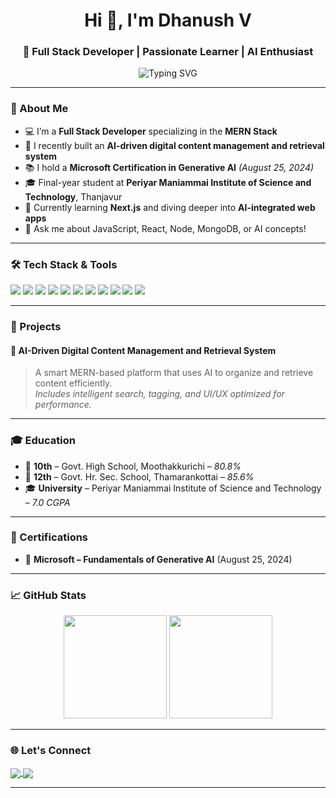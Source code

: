 <h1 align="center">Hi 👋, I'm Dhanush V</h1>
<h3 align="center">🚀 Full Stack Developer | Passionate Learner | AI Enthusiast</h3>

<p align="center">
  <img src="https://readme-typing-svg.demolab.com?font=Poppins&pause=1000&color=2AC7B8&center=true&vCenter=true&width=435&lines=Full+Stack+Developer;Generative+AI+Learner;Open+to+Internships+%26+Projects" alt="Typing SVG" />
</p>

---

### 🌟 About Me

- 💻 I’m a **Full Stack Developer** specializing in the **MERN Stack**
- 🤖 I recently built an **AI-driven digital content management and retrieval system**
- 📚 I hold a **Microsoft Certification in Generative AI** *(August 25, 2024)*
- 🎓 Final-year student at **Periyar Maniammai Institute of Science and Technology**, Thanjavur
- 🌱 Currently learning **Next.js** and diving deeper into **AI-integrated web apps**
- 💬 Ask me about JavaScript, React, Node, MongoDB, or AI concepts!

---

### 🛠️ Tech Stack & Tools

<p align="left">
  <img src="https://img.shields.io/badge/HTML5-E34F26?style=for-the-badge&logo=html5&logoColor=white"/>
  <img src="https://img.shields.io/badge/CSS3-1572B6?style=for-the-badge&logo=css3&logoColor=white"/>
  <img src="https://img.shields.io/badge/JavaScript-F7DF1E?style=for-the-badge&logo=javascript&logoColor=black"/>
  <img src="https://img.shields.io/badge/React-20232A?style=for-the-badge&logo=react&logoColor=61DAFB"/>
  <img src="https://img.shields.io/badge/Node.js-339933?style=for-the-badge&logo=nodedotjs&logoColor=white"/>
  <img src="https://img.shields.io/badge/Express.js-404D59?style=for-the-badge"/>
  <img src="https://img.shields.io/badge/MongoDB-4EA94B?style=for-the-badge&logo=mongodb&logoColor=white"/>
  <img src="https://img.shields.io/badge/MySQL-00758F?style=for-the-badge&logo=mysql&logoColor=white"/>
  <img src="https://img.shields.io/badge/Postman-FF6C37?style=for-the-badge&logo=postman&logoColor=white"/>
  <img src="https://img.shields.io/badge/Git-F05032?style=for-the-badge&logo=git&logoColor=white"/>
  <img src="https://img.shields.io/badge/GitHub-181717?style=for-the-badge&logo=github&logoColor=white"/>
</p>

---

### 📌 Projects

#### 🧠 AI-Driven Digital Content Management and Retrieval System  
> A smart MERN-based platform that uses AI to organize and retrieve content efficiently.  
> *Includes intelligent search, tagging, and UI/UX optimized for performance.*

---

### 🎓 Education

- 🏫 **10th** – Govt. High School, Moothakkurichi – *80.8%*  
- 🏫 **12th** – Govt. Hr. Sec. School, Thamarankottai – *85.6%*  
- 🎓 **University** – Periyar Maniammai Institute of Science and Technology – *7.0 CGPA*

---

### 🏅 Certifications

- 📜 **Microsoft – Fundamentals of Generative AI** (August 25, 2024)

---

### 📈 GitHub Stats

<p align="center">
  <img src="https://github-readme-stats.vercel.app/api?username=dhanushv&show_icons=true&theme=tokyonight" height="165"/>
  <img src="https://github-readme-stats.vercel.app/api/top-langs/?username=dhanushv&layout=compact&theme=tokyonight" height="165"/>
</p>

---

### 🌐 Let's Connect

<p align="left">
  <a href="https://linkedin.com/in/YOUR-LINK-HERE" target="blank">
    <img align="center" src="https://img.shields.io/badge/LinkedIn-blue?style=for-the-badge&logo=linkedin&logoColor=white" />
  </a>
  <a href="https://github.com/YOUR-GITHUB-HERE" target="blank">
    <img align="center" src="https://img.shields.io/badge/GitHub-black?style=for-the-badge&logo=github&logoColor=white" />
  </a>
</p>

---

<!-- You can update stats or customize badge links further -->
